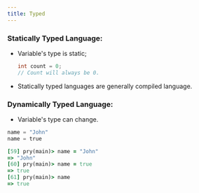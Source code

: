 ```yaml
---
title: Typed
---
```


### Statically Typed Language:
- Variable's type is static;
  ```java
  int count = 0;
  // Count will always be 0.
  ```
- Statically typed languages are generally compiled language.

### Dynamically Typed Language:
- Variable's type can change.
```python
name = "John"
name = true
```

```rb
[59] pry(main)> name = "John"
=> "John"
[60] pry(main)> name = true
=> true
[61] pry(main)> name
=> true
```